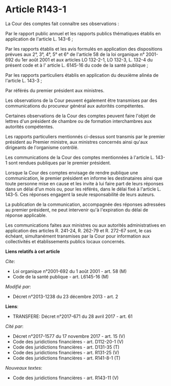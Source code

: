 # Article R143-1

La Cour des comptes fait connaître ses observations :

Par le rapport public annuel et les rapports publics thématiques établis en application de l'article L. 143-6 ;

Par les rapports établis et les avis formulés en application des dispositions prévues aux 2°, 3°, 4°, 5° et 6° de l'article
58 de la loi organique n° 2001-692 du 1er août 2001 et aux articles LO 132-2-1, LO 132-3, L. 132-4 du présent code et à l'
article L. 6145-16 du code de la santé publique ;

Par les rapports particuliers établis en application du deuxième alinéa de l'article L. 143-3 ;

Par référés du premier président aux ministres.

Les observations de la Cour peuvent également être transmises par des communications du procureur général aux autorités
compétentes.

Certaines observations de la Cour des comptes peuvent faire l'objet de lettres d'un président de chambre ou de formation
interchambres aux autorités compétentes.

Les rapports particuliers mentionnés ci-dessus sont transmis par le premier président au Premier ministre, aux ministres
concernés ainsi qu'aux dirigeants de l'organisme contrôlé.

Les communications de la Cour des comptes mentionnées à l'article L. 143-1 sont rendues publiques par le premier président.

Lorsque la Cour des comptes envisage de rendre publique une communication, le premier président en informe les destinataires
ainsi que toute personne mise en cause et les invite à lui faire part de leurs réponses dans un délai d'un mois ou, pour les
référés, dans le délai fixé à l'article L. 143-5. Ces réponses engagent la seule responsabilité de leurs auteurs.

La publication de la communication, accompagnée des réponses adressées au premier président, ne peut intervenir qu'à
l'expiration du délai de réponse applicable.

Les communications faites aux ministres ou aux autorités administratives en application des articles R. 241-24, R. 262-79 et
R. 272-67 sont, le cas échéant, simultanément transmises par la Cour pour information aux collectivités et établissements
publics locaux concernés.

**Liens relatifs à cet article**

_Cite_:

  - Loi organique n°2001-692 du 1 août 2001 - art. 58 (M)
  - Code de la santé publique - art. L6145-16 (M)

_Modifié par_:

  - Décret n°2013-1238 du 23 décembre 2013 - art. 2

**Liens**:

  - TRANSFERE: Décret n°2017-671 du 28 avril 2017 - art. 61

_Cité par_:

  - Décret n°2017-1577 du 17 novembre 2017 - art. 15 (V)
  - Code des juridictions financières - art. D112-20-1 (V)
  - Code des juridictions financières - art. D131-35 (T)
  - Code des juridictions financières - art. R131-25 (V)
  - Code des juridictions financières - art. R141-8-1 (T)

_Nouveaux textes_:

  - Code des juridictions financières - art. R143-11 (V)

